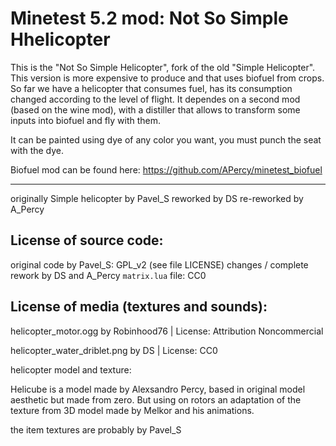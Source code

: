 Minetest 5.2 mod: Not So Simple Hhelicopter
========================================

This is the "Not So Simple Helicopter", fork of the old "Simple Helicopter".
This version is more expensive to produce and that uses biofuel from crops. So far we have a helicopter that consumes fuel, has its consumption changed according to the level of flight. It dependes on a second mod (based on the wine mod), with a distiller that allows to transform some inputs into biofuel and fly with them.

It can be painted using dye of any color you want, you must punch the seat with the dye.


Biofuel mod can be found here: https://github.com/APercy/minetest_biofuel

-----------------------
originally Simple helicopter by Pavel_S 
reworked by DS 
re-reworked by A_Percy

License of source code:
-----------------------
original code by Pavel_S: GPL_v2 (see file LICENSE) 
changes / complete rework by DS and A_Percy
`matrix.lua` file: CC0 

License of media (textures and sounds):
---------------------------------------

helicopter_motor.ogg by  Robinhood76 | License: Attribution Noncommercial 

helicopter_water_driblet.png by DS | License: CC0

helicopter model and texture: 

Helicube is a model made by Alexsandro Percy, based in original model aesthetic but made from zero. But using on rotors an adaptation of the texture from 3D model made by Melkor and his animations. 

the item textures are probably by Pavel_S 
